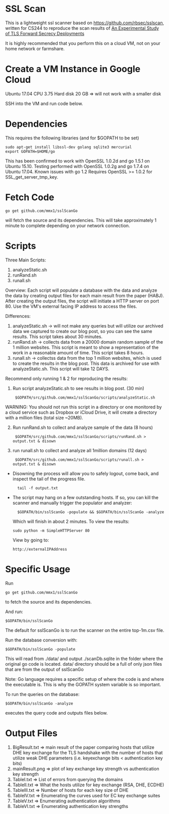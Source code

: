 SSL Scan
========

This is a lightweight ssl scanner based on https://github.com/rbsec/sslscan,
written for CS244 to reproduce the scan results of
[An Experimental Study of TLS Forward Secrecy Deployments](http://www.w2spconf.com/2014/papers/TLS.pdf)

It is highly recommended that you perform this on a cloud VM, not on your
home network or farmshare.

Create a VM Instance in Google Cloud
====================================
Ubuntu 17.04 
CPU 3.75
Hard disk 20 GB => will not work with a smaller disk

SSH into the VM and run code below. 

Dependencies
============
This requires the following libraries (and for $GOPATH to be set)

    sudo apt-get install libssl-dev golang sqlite3 mercurial
    export GOPATH=$HOME/go

This has been confirmed to work with OpenSSL 1.0.2d and go 1.5.1 on Ubuntu 15.10. 
Testing performed with OpenSSL 1.0.2g and go 1.7.4 on Ubuntu 17.04. 
Known issues with go 1.2
Requires OpenSSL >= 1.0.2 for SSL_get_server_tmp_key.

Fetch Code
===========

    go get github.com/mmx1/sslScanGo

will fetch the source and its dependencies. This will take approximately 
1 minute to complete depending on your network connection. 

Scripts
=========
Three Main Scripts: 
1) analyzeStatic.sh
2) runRand.sh
3) runall.sh

Overview:
Each script will populate a database with the data and analyze the data
by creating output files for each main result from the paper (HABJ). After
creating the output files, the script will initiate a HTTP server on port 80.
Use the VM's external facing IP address to access the files.

Differences: 
1) analyzeStatic.sh -> will not make any queries but will utilize our archived
  data we captured to create our blog post, so you can see the same results.
  This script takes about 30 minutes.
2) runRand.sh -> collects data from a 20000 domain random sample of the 1 million websites. 
    This script is meant to show a representation of the work in a reasonable amount
    of time. This script takes 8 hours.
3) runall.sh -> collectss data from the top 1 million websites, 
  which is used to create the results in the blog post. This data is archived 
  for use with analyzeStatic.sh. This script will take 12 DAYS.

Recommend only running 1 & 2 for reproducing the results:
  
1) Run script analyzeStatic.sh to see results in blog post. (30 min)

        $GOPATH/src/github.com/mmx1/sslScanGo/scripts/analyzeStatic.sh
    
  WARNING: You should not run this script in a directory
    or one monitored by a cloud service such as Dropbox or iCloud Drive, it
    will create a directory with a million files (total size ~20MB).

2) Run runRand.sh to collect and analyze sample of the data (8 hours)

        $GOPATH/src/github.com/mmx1/sslScanGo/scripts/runRand.sh > output.txt & disown    

3) run runall.sh to collect and analyze all 1million domains (12 days)
    
        $GOPATH/src/github.com/mmx1/sslScanGo/scripts/runall.sh > output.txt & disown

* Disowning the process will allow you to safely logout, come back, and 
    inspect the tail of the progress file.

        tail -f output.txt

* The script may hang on a few outstanding hosts. If so, you can kill the scanner 
    and manually trigger the populator and analyzer:

        $GOPATH/bin/sslScanGo -populate && $GOPATH/bin/sslScanGo -analyze

    Which will finish in about 2 minutes.
    To view the results:
    
      sudo python -m SimpleHTTPServer 80

    View by going to:

      http://externalIPAddress
  
Specific Usage
=====
Run

    go get github.com/mmx1/sslScanGo

to fetch the source and its dependencies.

And run:

    $GOPATH/bin/sslScanGo

The default for sslScanGo is to run the scanner on the entire top-1m.csv 
file.

Run the database conversion with: 

    $GOPATH/bin/sslScanGo -populate

This will read from ./data/ and output ./scanDb.sqlite in the folder where
the original go code is located. data/ directory should be a full of only 
json files that are from the output of sslScanGo

Note: Go language requires a specific setup of where the code is and where
the executable is. This is why the GOPATH system variable is so important.
 

To run the queries on the database:

    $GOPATH/bin/sslScanGo -analyze

executes the query code and outputs files below. 

Output Files 
============
  1) BigResult.txt => main result of the paper comparing hosts that utilize
      DHE key exchange for the TLS handshake with the number of hosts that
      utilize weak DHE parameters (i.e. keyexchange bits < authentication
      key bits)
  2) mainResult.png => plot of key exchange key strength vs authentication key strength
  3) TableI.txt => List of errors from querying the domains
  4) TableII.txt => What the hosts utilize for key exchange (RSA, DHE, ECDHE)
  5) TableIII.txt => Number of hosts for each key size of DHE
  6) TableIV.txt => Enumerating the curves used for EC key exchange suites
  7) TableV.txt => Enumerating authentication algorithms
  8) TableVI.txt => Enumerating authentication key strengths
